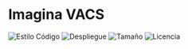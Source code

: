 # Imagina VACS

![Estilo Código](https://github.com/enflujo/imagina-vacs/actions/workflows/estilo-codigo.yml/badge.svg)
![Despliegue](https://github.com/enflujo/imagina-vacs/actions/workflows/despliegue.yml/badge.svg)
![Tamaño](https://img.shields.io/github/repo-size/enflujo/imagina-vacs?color=%235757f7&label=Tama%C3%B1o%20repo&logo=open-access&logoColor=white)
![Licencia](https://img.shields.io/github/license/enflujo/imagina-vacs?label=Licencia&logo=open-source-initiative&logoColor=white)
